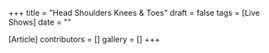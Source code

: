 +++
title = "Head Shoulders Knees & Toes"
draft = false
tags = [Live Shows]
date = ""

[Article]
contributors = []
gallery = []
+++